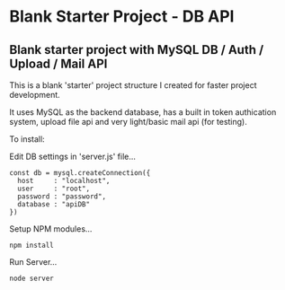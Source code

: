 # Blank Starter Project - DB API
## Blank starter project with MySQL DB / Auth / Upload / Mail API

This is a blank 'starter' project structure I created for faster project development.

It uses MySQL as the backend database, has a built in token authication system, upload file api and very light/basic mail api (for testing).

To install:

Edit DB settings in 'server.js' file...
```
const db = mysql.createConnection({
  host     : "localhost",
  user     : "root",
  password : "password",
  database : "apiDB"
})
```

Setup NPM modules...
```
npm install
```
Run Server...
```
node server
```
